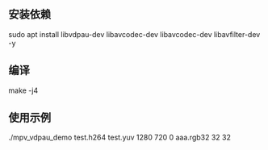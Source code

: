 ## 安装依赖
sudo apt install libvdpau-dev libavcodec-dev libavcodec-dev libavfilter-dev -y

## 编译
make -j4

## 使用示例
./mpv_vdpau_demo test.h264 test.yuv 1280 720 0 aaa.rgb32 32 32

